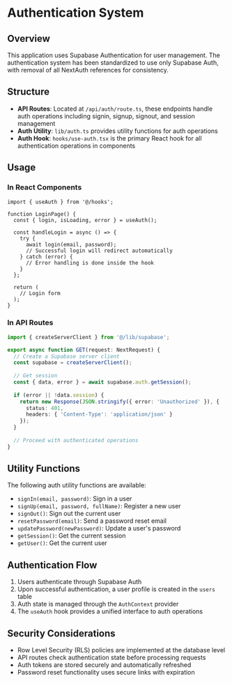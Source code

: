 # Authentication System

## Overview

This application uses Supabase Authentication for user management. The authentication system has been standardized to use only Supabase Auth, with removal of all NextAuth references for consistency.

## Structure

- **API Routes**: Located at `/api/auth/route.ts`, these endpoints handle auth operations including signin, signup, signout, and session management
- **Auth Utility**: `lib/auth.ts` provides utility functions for auth operations
- **Auth Hook**: `hooks/use-auth.tsx` is the primary React hook for all authentication operations in components

## Usage

### In React Components

```tsx
import { useAuth } from '@/hooks';

function LoginPage() {
  const { login, isLoading, error } = useAuth();
  
  const handleLogin = async () => {
    try {
      await login(email, password);
      // Successful login will redirect automatically
    } catch (error) {
      // Error handling is done inside the hook
    }
  };
  
  return (
    // Login form
  );
}
```

### In API Routes

```ts
import { createServerClient } from '@/lib/supabase';

export async function GET(request: NextRequest) {
  // Create a Supabase server client
  const supabase = createServerClient();
  
  // Get session
  const { data, error } = await supabase.auth.getSession();
  
  if (error || !data.session) {
    return new Response(JSON.stringify({ error: 'Unauthorized' }), {
      status: 401,
      headers: { 'Content-Type': 'application/json' }
    });
  }
  
  // Proceed with authenticated operations
}
```

## Utility Functions

The following auth utility functions are available:

- `signIn(email, password)`: Sign in a user
- `signUp(email, password, fullName)`: Register a new user
- `signOut()`: Sign out the current user
- `resetPassword(email)`: Send a password reset email
- `updatePassword(newPassword)`: Update a user's password
- `getSession()`: Get the current session
- `getUser()`: Get the current user

## Authentication Flow

1. Users authenticate through Supabase Auth
2. Upon successful authentication, a user profile is created in the `users` table
3. Auth state is managed through the `AuthContext` provider
4. The `useAuth` hook provides a unified interface to auth operations

## Security Considerations

- Row Level Security (RLS) policies are implemented at the database level
- API routes check authentication state before processing requests
- Auth tokens are stored securely and automatically refreshed
- Password reset functionality uses secure links with expiration 